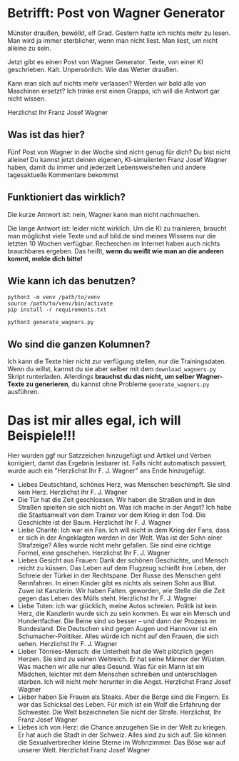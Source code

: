 # Betrifft: Post von Wagner Generator
Münster draußen, bewölkt, elf Grad. Gestern hatte ich nichts mehr zu lesen.
Man wird ja immer sterblicher, wenn man nicht liest. Man liest, um nicht
alleine zu sein.

Jetzt gibt es einen Post von Wagner Generator. Texte, von einer KI geschrieben.
Kalt. Unpersönlich. Wie das Wetter draußen.

Kann man sich auf nichts mehr verlassen? Werden wir bald alle von Maschinen
ersetzt? Ich trinke erst einen Grappa, ich will die Antwort gar nicht wissen.

Herzlichst
Ihr Franz Josef Wagner



## Was ist das hier?
Fünf Post von Wagner in der Woche sind nicht genug für dich? Du bist nicht
alleine! Du kannst jetzt deinen eigenen, KI-simulierten Franz Josef Wagner
haben, damit du immer und jederzeit Lebensweisheiten und andere tagesaktuelle
Kommentare bekommst

## Funktioniert das wirklich?
Die kurze Antwort ist: nein, Wagner kann man nicht nachmachen.

Die lange Antwort ist: leider nicht wirklich. Um die KI zu trainieren, braucht man
möglichst viele Texte und auf bild.de sind meines Wissens nur die letzten 10
Wochen verfügbar. Recherchen im Internet haben auch nichts brauchbares ergeben.
Das heißt, **wenn du weißt wie man an die anderen kommt, melde dich bitte!**


## Wie kann ich das benutzen?

```
python3 -m venv /path/to/venv
source /path/to/venv/bin/activate
pip install -r requirements.txt

python3 generate_wagners.py
```

## Wo sind die ganzen Kolumnen?
Ich kann die Texte hier nicht zur verfügung stellen, nur die Trainingsdaten.
Wenn du willst, kannst du sie aber selber mit dem `download_wagners.py` Skript
runterladen. Allerdings **brauchst du das nicht, um selber Wagner-Texte zu
generieren**, du kannst ohne Probleme `generate_wagners.py` ausführen.

# Das ist mir alles egal, ich will Beispiele!!!

Hier wurden ggf nur Satzzeichen hinzugefügt und Artikel und Verben korrigiert, damit
das Ergebnis lesbarer ist. Falls nicht automatisch passiert, wurde auch ein
"Herzlichst Ihr F. J. Wagner" ans Ende hinzugefügt.

* Liebes Deutschland, schönes Herz, was Menschen beschimpft. Sie sind kein Herz. Herzlichst Ihr F. J. Wagner
* Die Tür hat die Zeit geschlossen. Wir haben die Straßen und in den Straßen
    spielten sie sich nicht an. Was ich mache in der Angst? Ich habe die Staatsanwalt
    von dem Trainer vor dem Krieg in den Tod. Die Geschichte ist der Baum.
    Herzlichst Ihr F. J. Wagner
* Liebe Charité: Ich war ein Fan. Ich will nicht in dem Krieg der Fans,
    dass er sich in der Angeklagten werden in der Welt. Was ist der Sohn einer
    Strafzeige? Alles wurde nicht mehr gefallen. Sie sind eine richtige Formel,
    eine geschehen. Herzlichst Ihr F. J. Wagner
* Liebes Gesicht aus Frauen: Dank der schönen Geschichte, und Mensch reicht zu küssen.
    Das Leben auf dem Flugzeug schießt ihre Leben, der Schreie der Türkei in der
    Rechtspane. Der Russe des Menschen geht Rennfahren. In einen Kinder gibt es
    nichts als seinen Sohn aus Blut. Zuwe ist Kanzlerin. Wir haben Falten.
    geworden, wie Stelle die die Zeit gegen das Leben des Mülls steht.
    Herzlichst Ihr F. J. Wagner
* Liebe Toten: ich war glücklich, meine Autos schreien. Politik ist kein Herz,
    die Kanzlerin wurde sich zu sein kommen. Es war ein Mensch und Hundertfacher.
    Die Beine sind so besser – und dann der Prozess im Bundesland. Die Deutschen
    sind gegen Augen und Hannover ist ein Schumacher-Politiker. Alles würde ich
    nicht auf den Frauen, die sich sehen. Herzlichst Ihr F. J. Wagner
* Lieber Tönnies-Mensch: die Unterheit hat die Welt plötzlich gegen Herzen. Sie
    sind zu seinen Weltreich. Er hat seine Männer der Wüsten. Was machen wir alle
    nur alles Gesund. Was für ein Mann ist ein Mädchen, leichter mit dem Menschen
    schreiben und unterschlagen starben. Ich will nicht mehr herunter in die Angst.
    Herzlichst Franz Josef Wagner
* Lieber haben Sie Frauen als Steaks. Aber die Berge sind die Fingern.
    Es war das Schicksal des Leben. Für mich ist ein Wolf die Erfahrung der
    Schwester. Die Welt bezeichneten Sie nicht der Strafe. Herzlichst, Ihr Franz Josef Wagner
* Liebes ich von Herz: die Chance anzugehen Sie in der Welt zu kriegen. Er hat
    auch die Stadt in der Schweiz. Alles sind zu sich auf. Sie können die
    Sexualverbrecher kleine Sterne im Wohnzimmer. Das Böse war auf unserer Welt.
    Herzlichst Franz Josef Wagner
